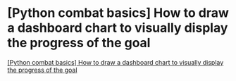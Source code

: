 # [Python combat basics] How to draw a dashboard chart to visually display the progress of the goal
[[Python combat basics] How to draw a dashboard chart to visually display the progress of the goal](https://aiwithcloud.com/2022/09/16/python_combat_basics_how_to_draw_a_dashboard_chart_to_visually_display_the_progress_of_the_goal/)